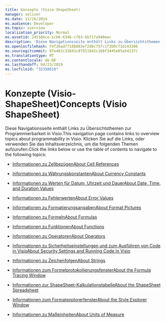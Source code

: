 ```yaml
---
title: Konzepte (Visio-ShapeSheet)
manager: soliver
ms.date: 11/16/2014
ms.audience: Developer
ms.topic: overview
localization_priority: Normal
ms.assetid: 245166ce-1cb6-634b-c763-bb717a940eec
description: 'Diese Navigationsseite enthält Links zu Übersichtsthemen zur Programmierbarkeit in Visio. Klicken Sie auf die Links, oder verwenden Sie das Inhaltsverzeichnis, um die folgenden Themen aufzurufen:'
ms.openlocfilehash: fef26adf718b883ef2dbc75fc1f3b9cf1b143386
ms.sourcegitcommit: 8fe462c32b91c87911942c188f3445e85a54137c
ms.translationtype: MT
ms.contentlocale: de-DE
ms.lasthandoff: 04/23/2019
ms.locfileid: "32358618"
---
```

# <a name="concepts-visio-shapesheet"></a><span data-ttu-id="f6fb6-104">Konzepte (Visio-ShapeSheet)</span><span class="sxs-lookup"><span data-stu-id="f6fb6-104">Concepts (Visio ShapeSheet)</span></span>

<span data-ttu-id="f6fb6-105">Diese Navigationsseite enthält Links zu Übersichtsthemen zur Programmierbarkeit in Visio.</span><span class="sxs-lookup"><span data-stu-id="f6fb6-105">This navigation page contains links to overview topics about programmability in Visio.</span></span> <span data-ttu-id="f6fb6-106">Klicken Sie auf die Links, oder verwenden Sie das Inhaltsverzeichnis, um die folgenden Themen aufzurufen:</span><span class="sxs-lookup"><span data-stu-id="f6fb6-106">Click the links below or use the table of contents to navigate to the following topics:</span></span>
  
- [<span data-ttu-id="f6fb6-107">Informationen zu Zellbezügen</span><span class="sxs-lookup"><span data-stu-id="f6fb6-107">About Cell References</span></span>](about-cell-references.md)
    
- [<span data-ttu-id="f6fb6-108">Informationen zu Währungskonstanten</span><span class="sxs-lookup"><span data-stu-id="f6fb6-108">About Currency Constants</span></span>](about-currency-constants.md)
    
- [<span data-ttu-id="f6fb6-109">Informationen zu Werten für Datum, Uhrzeit und Dauer</span><span class="sxs-lookup"><span data-stu-id="f6fb6-109">About Date, Time, and Duration Values</span></span>](about-date-time-and-duration-values.md)
    
- [<span data-ttu-id="f6fb6-110">Informationen zu Fehlerwerten</span><span class="sxs-lookup"><span data-stu-id="f6fb6-110">About Error Values</span></span>](about-error-values.md)
    
- [<span data-ttu-id="f6fb6-111">Informationen zu Formatierungsangaben</span><span class="sxs-lookup"><span data-stu-id="f6fb6-111">About Format Pictures</span></span>](about-format-pictures.md)
    
- [<span data-ttu-id="f6fb6-112">Informationen zu Formeln</span><span class="sxs-lookup"><span data-stu-id="f6fb6-112">About Formulas</span></span>](about-formulas.md)
    
- [<span data-ttu-id="f6fb6-113">Informationen zu Funktionen</span><span class="sxs-lookup"><span data-stu-id="f6fb6-113">About Functions</span></span>](about-functions.md)
    
- [<span data-ttu-id="f6fb6-114">Informationen zu Operatoren</span><span class="sxs-lookup"><span data-stu-id="f6fb6-114">About Operators</span></span>](about-operators.md)
    
- [<span data-ttu-id="f6fb6-115">Informationen zu Sicherheitseinstellungen und zum Ausführen von Code in Visio</span><span class="sxs-lookup"><span data-stu-id="f6fb6-115">About Security Settings and Running Code in Visio</span></span>](about-security-settings-and-running-code-in-visio-shapesheet.md)
    
- [<span data-ttu-id="f6fb6-116">Informationen zu Zeichenfolgen</span><span class="sxs-lookup"><span data-stu-id="f6fb6-116">About Strings</span></span>](about-strings.md)
    
- [<span data-ttu-id="f6fb6-117">Informationen zum Formelprotokollierungsfenster</span><span class="sxs-lookup"><span data-stu-id="f6fb6-117">About the Formula Tracing Window</span></span>](about-the-formula-tracing-window.md)
    
- [<span data-ttu-id="f6fb6-118">Informationen zur ShapeSheet-Kalkulationstabelle</span><span class="sxs-lookup"><span data-stu-id="f6fb6-118">About the ShapeSheet Spreadsheet</span></span>](about-the-shapesheet-spreadsheet.md)
    
- [<span data-ttu-id="f6fb6-119">Informationen zum Formatexplorerfenster</span><span class="sxs-lookup"><span data-stu-id="f6fb6-119">About the Style Explorer Window</span></span>](about-the-style-explorer-window.md)
    
- [<span data-ttu-id="f6fb6-120">Informationen zu Maßeinheiten</span><span class="sxs-lookup"><span data-stu-id="f6fb6-120">About Units of Measure</span></span>](about-units-of-measure-visio-shapesheet-reference.md)
    

